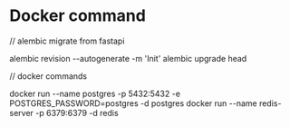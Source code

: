# Docker command

// alembic migrate from fastapi

alembic revision --autogenerate -m 'Init'
alembic upgrade head

// docker commands

docker run --name postgres -p 5432:5432 -e POSTGRES_PASSWORD=postgres -d postgres
docker run --name redis-server -p 6379:6379 -d redis
